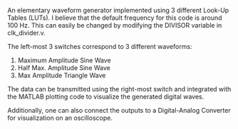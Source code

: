 An elementary waveform generator implemented using 3 different Look-Up Tables (LUTs). I believe that the default frequency for this code is around 100 Hz. This can easily be changed by modifying the DIVISOR variable in clk_divider.v.

The left-most 3 switches correspond to 3 different waveforms:

1) Maximum Amplitude Sine Wave
2) Half Max. Amplitude Sine Wave
3) Max Amplitude Triangle Wave

The data can be transmitted using the right-most switch and integrated with the MATLAB plotting code to visualize the generated digital waves.

Additionally, one can also connect the outputs to a Digital-Analog Converter for visualization on an oscilloscope.